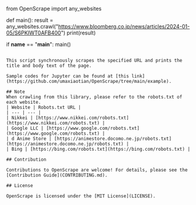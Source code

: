 from OpenScrape import any_websites

def main():
    result = any_websites.crawl("https://www.bloomberg.co.jp/news/articles/2024-01-05/S6PKIWT0AFB400")
    print(result)

if __name__ == "__main__":
    main()
```

This script synchronously scrapes the specified URL and prints the title and body text of the page.

Sample codes for Jupyter can be found at [this link](https://github.com/umaxiaotian/OpenScrape/tree/main/example).

## Note
When crawling from this library, please refer to the robots.txt of each website.
| Website | Robots.txt URL |
| --- | --- |
| Nikkei | [https://www.nikkei.com/robots.txt](https://www.nikkei.com/robots.txt) |
| Google LLC | [https://www.google.com/robots.txt](https://www.google.com/robots.txt) |
| d Anime Store | [https://animestore.docomo.ne.jp/robots.txt](https://animestore.docomo.ne.jp/robots.txt) |
| Bing | [https://bing.com/robots.txt](https://bing.com/robots.txt) |

## Contribution

Contributions to OpenScrape are welcome! For details, please see the [Contribution Guide](CONTRIBUTING.md).

## License

OpenScrape is licensed under the [MIT License](LICENSE).